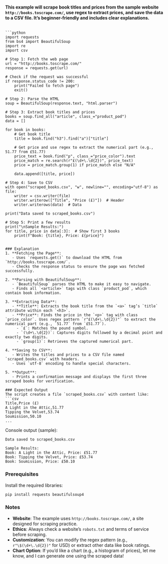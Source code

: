 #### This example will scrape book titles and prices from the sample website `http://books.toscrape.com/`, use regex to extract prices, and save the data to a CSV file. It’s beginner-friendly and includes clear explanations.

```x-python

```python
import requests
from bs4 import BeautifulSoup
import re
import csv

# Step 1: Fetch the web page
url = "http://books.toscrape.com/"
response = requests.get(url)

# Check if the request was successful
if response.status_code != 200:
    print("Failed to fetch page")
    exit()

# Step 2: Parse the HTML
soup = BeautifulSoup(response.text, "html.parser")

# Step 3: Extract book titles and prices
books = soup.find_all("article", class_="product_pod")
data = []

for book in books:
    # Get book title
    title = book.find("h3").find("a")["title"]
    
    # Get price and use regex to extract the numerical part (e.g., 51.77 from £51.77)
    price_text = book.find("p", class_="price_color").text
    price_match = re.search(r"£(\d+\.\d{2})", price_text)
    price = price_match.group(1) if price_match else "N/A"
    
    data.append([title, price])

# Step 4: Save to CSV
with open("scraped_books.csv", "w", newline="", encoding="utf-8") as file:
    writer = csv.writer(file)
    writer.writerow(["Title", "Price (£)"])  # Header
    writer.writerows(data)  # Data

print("Data saved to scraped_books.csv")

# Step 5: Print a few results
print("\nSample Results:")
for title, price in data[:3]:  # Show first 3 books
    print(f"Book: {title}, Price: £{price}")
```

```

### Explanation
1. **Fetching the Page**:
   - Uses `requests.get()` to download the HTML from `http://books.toscrape.com/`.
   - Checks the response status to ensure the page was fetched successfully.

2. **Parsing with BeautifulSoup**:
   - `BeautifulSoup` parses the HTML to make it easy to navigate.
   - Finds all `<article>` tags with class `product_pod`, which contain book information.

3. **Extracting Data**:
   - **Title**: Extracts the book title from the `<a>` tag’s `title` attribute within each `<h3>`.
   - **Price**: Finds the price in the `<p>` tag with class `price_color`. Uses regex pattern `r"£(\d+\.\d{2})"` to extract the numerical part (e.g., `51.77` from `£51.77`).
     - `£`: Matches the pound symbol.
     - `(\d+\.\d{2})`: Captures digits followed by a decimal point and exactly two digits.
     - `group(1)`: Retrieves the captured numerical part.

4. **Saving to CSV**:
   - Writes the titles and prices to a CSV file named `scraped_books.csv` with headers.
   - Uses `utf-8` encoding to handle special characters.

5. **Output**:
   - Prints a confirmation message and displays the first three scraped books for verification.

### Expected Output
The script creates a file `scraped_books.csv` with content like:
```csv
Title,Price (£)
A Light in the Attic,51.77
Tipping the Velvet,53.74
Soumission,50.10
...
```

Console output (sample):
```
Data saved to scraped_books.csv

Sample Results:
Book: A Light in the Attic, Price: £51.77
Book: Tipping the Velvet, Price: £53.74
Book: Soumission, Price: £50.10
```

### Prerequisites
Install the required libraries:
```bash
pip install requests beautifulsoup4
```

### Notes
- **Website**: The example uses `http://books.toscrape.com/`, a site designed for scraping practice.
- **Ethics**: Always check a website’s `robots.txt` and terms of service before scraping.
- **Customization**: You can modify the regex pattern (e.g., `r"\$(\d+\.\d{2})"` for USD) or extract other data like book ratings.
- **Chart Option**: If you’d like a chart (e.g., a histogram of prices), let me know, and I can generate one using the scraped data!

